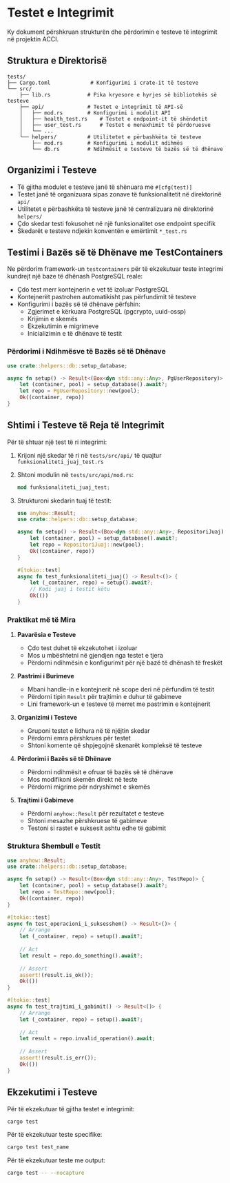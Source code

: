 # Testet e Integrimit

Ky dokument përshkruan strukturën dhe përdorimin e testeve të integrimit në projektin ACCI.

## Struktura e Direktorisë

```text
tests/
├── Cargo.toml             # Konfigurimi i crate-it të testeve
└── src/
    ├── lib.rs            # Pika kryesore e hyrjes së bibliotekës së testeve
    ├── api/              # Testet e integrimit të API-së
    │   ├── mod.rs        # Konfigurimi i modulit API
    │   ├── health_test.rs    # Testet e endpoint-it të shëndetit
    │   ├── user_test.rs      # Testet e menaxhimit të përdoruesve
    │   └── ...
    └── helpers/          # Utilitetet e përbashkëta të testeve
        ├── mod.rs        # Konfigurimi i modulit ndihmës
        └── db.rs         # Ndihmësit e testeve të bazës së të dhënave
```

## Organizimi i Testeve

- Të gjitha modulet e testeve janë të shënuara me `#[cfg(test)]`
- Testet janë të organizuara sipas zonave të funksionalitetit në direktorinë `api/`
- Utilitetet e përbashkëta të testeve janë të centralizuara në direktorinë `helpers/`
- Çdo skedar testi fokusohet në një funksionalitet ose endpoint specifik
- Skedarët e testeve ndjekin konventën e emërtimit `*_test.rs`

## Testimi i Bazës së të Dhënave me TestContainers

Ne përdorim framework-un `testcontainers` për të ekzekutuar teste integrimi kundrejt një baze të dhënash PostgreSQL reale:

- Çdo test merr kontejnerin e vet të izoluar PostgreSQL
- Kontejnerët pastrohen automatikisht pas përfundimit të testeve
- Konfigurimi i bazës së të dhënave përfshin:
  - Zgjerimet e kërkuara PostgreSQL (pgcrypto, uuid-ossp)
  - Krijimin e skemës
  - Ekzekutimin e migrimeve
  - Inicializimin e të dhënave të testit

### Përdorimi i Ndihmësve të Bazës së të Dhënave

```rust
use crate::helpers::db::setup_database;

async fn setup() -> Result<(Box<dyn std::any::Any>, PgUserRepository)> {
    let (container, pool) = setup_database().await?;
    let repo = PgUserRepository::new(pool);
    Ok((container, repo))
}
```

## Shtimi i Testeve të Reja të Integrimit

Për të shtuar një test të ri integrimi:

1. Krijoni një skedar të ri në `tests/src/api/` të quajtur `funksionaliteti_juaj_test.rs`
2. Shtoni modulin në `tests/src/api/mod.rs`:

   ```rust
   mod funksionaliteti_juaj_test;
   ```

3. Strukturoni skedarin tuaj të testit:

   ```rust
   use anyhow::Result;
   use crate::helpers::db::setup_database;
   
   async fn setup() -> Result<(Box<dyn std::any::Any>, RepositoriJuaj)> {
       let (container, pool) = setup_database().await?;
       let repo = RepositoriJuaj::new(pool);
       Ok((container, repo))
   }
   
   #[tokio::test]
   async fn test_funksionaliteti_juaj() -> Result<()> {
       let (_container, repo) = setup().await?;
       // Kodi juaj i testit këtu
       Ok(())
   }
   ```

### Praktikat më të Mira

1. **Pavarësia e Testeve**
   - Çdo test duhet të ekzekutohet i izoluar
   - Mos u mbështetni në gjendjen nga testet e tjera
   - Përdorni ndihmësin e konfigurimit për një bazë të dhënash të freskët

2. **Pastrimi i Burimeve**
   - Mbani handle-in e kontejnerit në scope deri në përfundim të testit
   - Përdorni tipin `Result` për trajtimin e duhur të gabimeve
   - Lini framework-un e testeve të merret me pastrimin e kontejnerit

3. **Organizimi i Testeve**
   - Gruponi testet e lidhura në të njëjtin skedar
   - Përdorni emra përshkrues për testet
   - Shtoni komente që shpjegojnë skenarët kompleksë të testeve

4. **Përdorimi i Bazës së të Dhënave**
   - Përdorni ndihmësit e ofruar të bazës së të dhënave
   - Mos modifikoni skemën direkt në teste
   - Përdorni migrime për ndryshimet e skemës

5. **Trajtimi i Gabimeve**
   - Përdorni `anyhow::Result` për rezultatet e testeve
   - Shtoni mesazhe përshkruese të gabimeve
   - Testoni si rastet e suksesit ashtu edhe të gabimit

### Struktura Shembull e Testit

```rust
use anyhow::Result;
use crate::helpers::db::setup_database;

async fn setup() -> Result<(Box<dyn std::any::Any>, TestRepo)> {
    let (container, pool) = setup_database().await?;
    let repo = TestRepo::new(pool);
    Ok((container, repo))
}

#[tokio::test]
async fn test_operacioni_i_suksesshem() -> Result<()> {
    // Arrange
    let (_container, repo) = setup().await?;
    
    // Act
    let result = repo.do_something().await?;
    
    // Assert
    assert!(result.is_ok());
    Ok(())
}

#[tokio::test]
async fn test_trajtimi_i_gabimit() -> Result<()> {
    // Arrange
    let (_container, repo) = setup().await?;
    
    // Act
    let result = repo.invalid_operation().await;
    
    // Assert
    assert!(result.is_err());
    Ok(())
}
```

## Ekzekutimi i Testeve

Për të ekzekutuar të gjitha testet e integrimit:

```bash
cargo test
```

Për të ekzekutuar teste specifike:

```bash
cargo test test_name
```

Për të ekzekutuar teste me output:

```bash
cargo test -- --nocapture
```
